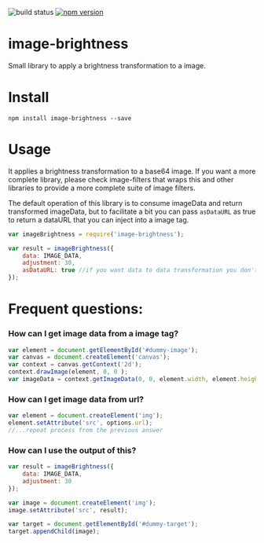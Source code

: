 ![build status](https://travis-ci.org/canastro/image-brightness.svg?branch=master)
[![npm version](https://badge.fury.io/js/image-brightness.svg)](https://badge.fury.io/js/image-brightness)

# image-brightness

Small library to apply a brightness transformation to a image.

# Install

```
npm install image-brightness --save
```

# Usage
It applies a brightness transformation to a base64 image. If you want a more complete library, please check image-filters that wraps this and other libraries to provide a more complete suite of image filters.

The default operation of this library is to consume imageData and return transformed imageData, but to facilitate a bit you can pass `asDataURL` as true to return a dataURL that you can inject into a image tag.

```js
var imageBrightness = require('image-brightness');

var result = imageBrightness({
    data: IMAGE_DATA,
    adjustment: 30,
    asDataURL: true //if you want data to data transformation you don't need to include this
});
```

# Frequent questions:
### How can I get image data from a image tag?

```js
var element = document.getElementById('#dummy-image');
var canvas = document.createElement('canvas');
var context = canvas.getContext('2d');
context.drawImage(element, 0, 0 );
var imageData = context.getImageData(0, 0, element.width, element.height);
```

### How can I get image data from url?

```js
var element = document.createElement('img');
element.setAttribute('src', options.url);
//...repeat process from the previous answer
```

### How can I use the output of this?

```js
var result = imageBrightness({
    data: IMAGE_DATA,
    adjustment: 30
});

var image = document.createElement('img');
image.setAttribute('src', result);

var target = document.getElementById('#dummy-target');
target.appendChild(image);
```
